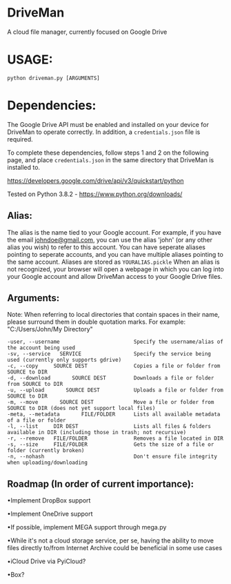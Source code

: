 # DriveMan
A cloud file manager, currently focused on Google Drive

# USAGE:
  `python driveman.py [ARGUMENTS]`

# Dependencies:
The Google Drive API must be enabled and installed on your device for DriveMan to operate correctly. In addition, a `credentials.json` file is required.

To complete these dependencies, follow steps 1 and 2 on the following page, and place `credentials.json` in the same directory that DriveMan is installed to.

https://developers.google.com/drive/api/v3/quickstart/python

Tested on Python 3.8.2 - https://www.python.org/downloads/

## Alias:
 The alias is the name tied to your Google account.
 For example, if you have the email johndoe@gmail.com, you can use the alias 'john' (or any other alias you wish) to refer to this account.
 You can have seperate aliases pointing to seperate accounts, and you can have multiple aliases pointing to the same account.
 Aliases are stored as `YOURALIAS.pickle`
 When an alias is not recognized, your browser will open a webpage in which you can log into your Google account and allow DriveMan access to your Google Drive files.
 
## Arguments:
Note: When referring to local directories that contain spaces in their name, please surround them in double quotation marks. 
For example: "C:/Users/John/My Directory"

    -user, --username                        Specify the username/alias of the account being used
    -sv, --service   SERVICE                 Specify the service being used (currently only supports gdrive)
    -c, --copy     SOURCE DEST               Copies a file or folder from SOURCE to DIR
    -d, --download       SOURCE DEST         Downloads a file or folder from SOURCE to DIR
    -u, --upload       SOURCE DEST           Uploads a file or folder from SOURCE to DIR
    -m, --move       SOURCE DEST             Move a file or folder from SOURCE to DIR (does not yet support local files)
    -meta, --metadata       FILE/FOLDER      Lists all available metadata of a file or folder
    -l, --list     DIR DEST                  Lists all files & folders available in DIR (including those in trash; not recursive)
    -r, --remove   FILE/FOLDER               Removes a file located in DIR
    -s, --size     FILE/FOLDER               Gets the size of a file or folder (currently broken)
    -n, --nohash                             Don't ensure file integrity when uploading/downloading

 
## Roadmap (In order of current importance):
•Implement DropBox support

•Implement OneDrive support

•If possible, implement MEGA support through mega.py

•While it's not a cloud storage service, per se, having the ability to move files directly to/from Internet Archive could be beneficial in some use cases

•iCloud Drive via PyiCloud?

•Box?
